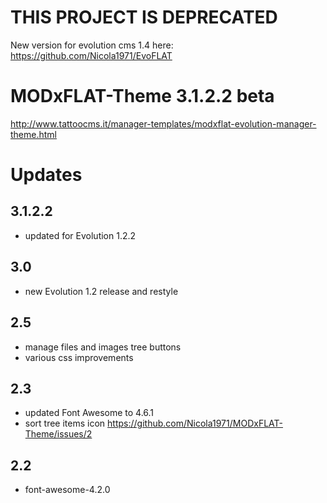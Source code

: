 # THIS PROJECT IS DEPRECATED

New version for evolution cms 1.4 here:
https://github.com/Nicola1971/EvoFLAT

# MODxFLAT-Theme 3.1.2.2 beta


http://www.tattoocms.it/manager-templates/modxflat-evolution-manager-theme.html



# Updates

## 3.1.2.2
* updated for Evolution 1.2.2 

## 3.0
* new Evolution 1.2 release and restyle

## 2.5
* manage files and images tree buttons
* various css improvements

## 2.3
* updated Font Awesome to 4.6.1
* sort tree items icon https://github.com/Nicola1971/MODxFLAT-Theme/issues/2

## 2.2 
* font-awesome-4.2.0
